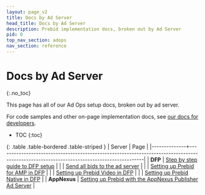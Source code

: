 ```yaml
---
layout: page_v2
title: Docs by Ad Server
head_title: Docs by Ad Server
description: Prebid implementation docs, broken out by Ad Server
pid: 0
top_nav_section: adops
nav_section: reference
---
```


<div class="bs-docs-section" markdown="1">

# Docs by Ad Server
{:.no_toc}

This page has all of our Ad Ops setup docs, broken out by ad server.

For code samples and other on-page implementation docs, see [our docs for developers]({{site.github.url}}/dev-docs/getting-started.html).

* TOC
{:toc}

{: .table .table-bordered .table-striped }
| Server       | Page                                                                                                                                    |
|--------------+-----------------------------------------------------------------------------------------------------------------------------------------|
| **DFP**      | [Step by step guide to DFP setup]({{site.github.url}}/adops/step-by-step.html)                                                          |
|              | [Send all bids to the ad server]({{site.github.url}}/adops/send-all-bids-adops.html)                                                    |
|              | [Setting up Prebid for AMP in DFP]({{site.github.url}}/adops/setting-up-prebid-for-amp-in-dfp.html)                                     |
|              | [Setting up Prebid Video in DFP]({{site.github.url}}/adops/setting-up-prebid-video-in-dfp.html)                                         |
|              | [Setting up Prebid Native in DFP]({{site.github.url}}/adops/setting-up-prebid-native-in-dfp.html)                                       |
| **AppNexus** | [Setting up Prebid with the AppNexus Publisher Ad Server]({{site.github.url}}/adops/setting-up-prebid-with-the-appnexus-ad-server.html) |

</div>
